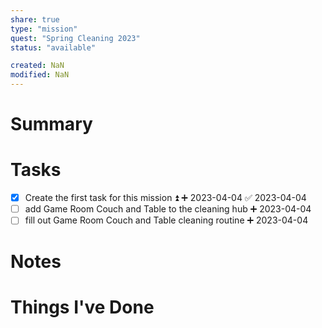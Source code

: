 ```yaml
---
share: true
type: "mission"
quest: "Spring Cleaning 2023"
status: "available"

created: NaN 
modified: NaN
---
```

 
# Summary

# Tasks
- [x] Create the first task for this mission ⏫ ➕ 2023-04-04 ✅ 2023-04-04
- [ ] add Game Room Couch and Table to the cleaning hub ➕ 2023-04-04
- [ ] fill out Game Room Couch and Table cleaning routine ➕ 2023-04-04
# Notes

# Things I've Done